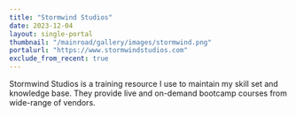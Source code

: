 ```yaml
---
title: "Stormwind Studios"
date: 2023-12-04
layout: single-portal
thumbnail: "/mainroad/gallery/images/stormwind.png"
portalurl: "https://www.stormwindstudios.com"
exclude_from_recent: true
---
```

Stormwind Studios is a training resource I use to maintain my skill set and knowledge base. They provide live and on-demand bootcamp courses from wide-range of vendors.
